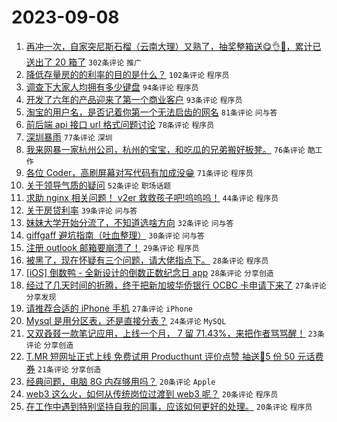 # 2023-09-08

1. [再冲一次，自家突尼斯石榴（云南大理）又熟了，抽奖整箱送😋👌🧺，累计已送出了 20 箱了](https://www.v2ex.com/t/971992) `302条评论` `推广`
1. [降低存量房的的利率的目的是什么？](https://www.v2ex.com/t/972055) `102条评论` `程序员`
1. [调查下大家人均拥有多少键盘](https://www.v2ex.com/t/971961) `94条评论` `程序员`
1. [开发了六年的产品迎来了第一个商业客户](https://www.v2ex.com/t/971996) `93条评论` `程序员`
1. [淘宝的用户名，是否记着你第一个无法启齿的网名](https://www.v2ex.com/t/971932) `81条评论` `问与答`
1. [前后端 api 接口 url 格式问题讨论](https://www.v2ex.com/t/971993) `78条评论` `程序员`
1. [深圳暴雨](https://www.v2ex.com/t/971923) `77条评论` `深圳`
1. [我来网暴一家杭州公司，杭州的宝宝，和吃瓜的兄弟搬好板凳。](https://www.v2ex.com/t/972102) `76条评论` `酷工作`
1. [各位 Coder，高刷屏幕对写代码有加成没😁](https://www.v2ex.com/t/972050) `71条评论` `程序员`
1. [关于领导气质的疑问](https://www.v2ex.com/t/971909) `52条评论` `职场话题`
1. [求助 nginx 相关问题！ v2er 救救孩子吧!呜呜呜！](https://www.v2ex.com/t/972086) `44条评论` `程序员`
1. [关于房贷利率](https://www.v2ex.com/t/972044) `39条评论` `问与答`
1. [妹妹大学开始分流了，不知道选啥方向](https://www.v2ex.com/t/972129) `32条评论` `问与答`
1. [giffgaff 避坑指南（吐血整理）](https://www.v2ex.com/t/971919) `30条评论` `问与答`
1. [注册 outlook 邮箱要崩溃了！](https://www.v2ex.com/t/972036) `29条评论` `程序员`
1. [被黑了，现在怀疑有三个问题，请大佬指点下。](https://www.v2ex.com/t/972101) `28条评论` `程序员`
1. [[iOS] 倒数鸭 - 全新设计的倒数正数纪念日 app](https://www.v2ex.com/t/972076) `28条评论` `分享创造`
1. [经过了几天时间的折腾，终于把新加坡华侨银行 OCBC 卡申请下来了](https://www.v2ex.com/t/972104) `27条评论` `分享发现`
1. [请推荐合适的 iPhone 手机](https://www.v2ex.com/t/971906) `27条评论` `iPhone`
1. [Mysql 是用分区表，还是直接分表？](https://www.v2ex.com/t/971908) `24条评论` `MySQL`
1. [又双叒叕一款笔记应用，上线一个月， 7 留 71.43%，来把作者骂骂醒！](https://www.v2ex.com/t/971928) `23条评论` `分享创造`
1. [T.MR 短网址正式上线 免费试用 Producthunt 评价点赞 抽送🎁5 份 50 元话费券](https://www.v2ex.com/t/972155) `21条评论` `分享创造`
1. [经典问题，电脑 8G 内存够用吗？](https://www.v2ex.com/t/972142) `20条评论` `Apple`
1. [web3 这么火，如何从传统岗位过渡到 web3 呢？](https://www.v2ex.com/t/972096) `20条评论` `程序员`
1. [在工作中遇到特别坚持自我的同事，应该如何更好的处理。](https://www.v2ex.com/t/971940) `20条评论` `程序员`
